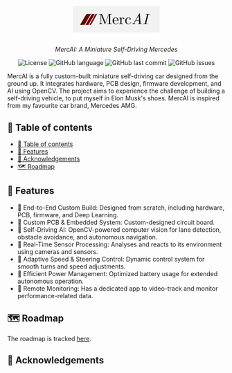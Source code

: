 <p align="center">
  <a href="https://github.com/daniel-akproh/Merc-AI">
    <img src="MercAI-logo.png" alt="MercAI Logo" style="width:200px;" />
  </a>
</p>

<div align="center">

_MercAI: A Miniature Self-Driving Mercedes_

![License](https://img.shields.io/badge/License-MIT-green.svg)
![GitHub language](https://img.shields.io/github/languages/top/daniel-akproh/Merc-AI)
![GitHub last commit](https://img.shields.io/github/last-commit/daniel-akproh/Merc-AI)
![GitHub issues](https://img.shields.io/github/issues/daniel-akproh/Merc-AI)




</div>

MercAI is a fully custom-built miniature self-driving car designed from the ground up. It integrates hardware, PCB design, firmware development, and AI using OpenCV. The project aims to experience the challenge of building a self-driving vehicle, to put myself in Elon Musk's shoes. MercAI is inspired from my favourite car brand, Mercedes AMG.

## 📖 Table of contents

- [📖 Table of contents](#-table-of-contents)
- [🌳 Features](#-features)
- [🙇 Acknowledgements](#-acknowledgements)
- [🗺️ Roadmap](#️-roadmap)

## 🌳 Features

- 🚗 End-to-End Custom Build: Designed from scratch, including hardware, PCB, firmware, and Deep Learning.
- 🚗 Custom PCB & Embedded System: Custom-designed circuit board.
- 🚗 Self-Driving AI: OpenCV-powered computer vision for lane detection, obstacle avoidance, and autonomous navigation.
- 🚗 Real-Time Sensor Processing: Analyses and reacts to its environment using cameras and sensors.
- 🚗 Adaptive Speed & Steering Control: Dynamic control system for smooth turns and speed adjustments.
- 🚗 Efficient Power Management: Optimized battery usage for extended autonomous operation.
- 🚗 Remote Monitoring: Has a dedicated app to video-track and monitor performance-related data.

## 🗺️ Roadmap

The roadmap is tracked [here](https://github.com/daniel-akproh/Merc-AI/issues).


## 🙇 Acknowledgements

